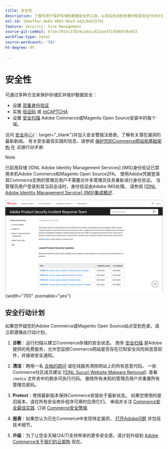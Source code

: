 ```yaml
---
title: 安全性
description: 了解可用于保护存储和数据安全的工具，以及在检测到危害时制定安全行动计划的准则。
exl-id: 10eef4ac-de83-4083-9ba3-e42c8eb33781
feature: Security, Site Management
source-git-commit: 671ec7015c37b24ca0acc615ae3715b8b870a453
workflow-type: tm+mt
source-wordcount: '391'
ht-degree: 0%

---
```


# 安全性

可通过多种方法来保护存储区并维护数据安全：

- 设置 [双重身份验证](security-two-factor-authentication.md)
- 实施 [验证码](security-captcha.md) 或 [reCAPTCHA](security-google-recaptcha.md)
- 设置 [安全扫描](security-scan.md) Adobe Commerce或Magento Open Source安装中的每个域。

访问 [安全中心](https://helpx.adobe.com/security.html){：target=&quot;_blank&quot;}并加入安全警报注册表，了解有关潜在漏洞的最新新闻。 有关安全最佳实践的信息，请参阅 [保护您的Commerce网站和基础架构](https://experienceleague.adobe.com/docs/commerce-operations/implementation-playbook/best-practices/launch/security-best-practices.html) 在 _实施行动手册_.

>[!NOTE]
>
>已启用存储 [!DNL Adobe Identity Management Services] (IMS)身份验证已禁用本机Adobe Commerce和Magento Open Source2FA。 使用Adobe凭据登录其Commerce实例的管理员用户不需要对许多管理员任务重新进行身份验证。 当管理员用户登录到其当前会话时，身份验证由Adobe IMS处理。 请参阅 [[!DNL Adobe Identity Management Service] (IMS)集成概述](../getting-started/adobe-ims-integration-overview.md).

![安全中心](./assets/product-security-home.png){width="700" zoomable="yes"}

## 安全行动计划

如果您怀疑您的Adobe Commerce或Magento Open Source站点受到危害，请立即遵循此行动计划。

1. **诊断**：运行扫描以建立Commerce存储的安全状态。 商务 [安全扫描](security-scan.md) 是Adobe提供的免费服务，允许您监控Commerce网站是否存在已知安全风险和恶意软件，并接收安全通知。

1. **清洁**：聘用一名 [合格的顾问](https://solutionpartners.adobe.com/s/directory/?partner_type=1) 或在线服务清除网站上的所有恶意代码。 一些Commerce社区成员建议 [[!DNL Sucuri Website Malware Removal]](https://sucuri.net/website-antivirus/malware-removal). 查看 `/media` 文件夹中的剩余可执行代码。 删除所有未知的管理员用户并重置所有管理员密码。

1. **Protect**：使用最新版本保持Commerce安装处于最新状态。 如果您使用的是旧版本，请在所有安全修补程序可用时应用它们。 审阅并关注 [Commerce安全最佳实践](https://www.adobe.com/content/dam/cc/en/trust-center/ungated/whitepapers/experience-cloud/adobe-commerce-best-practices-guide.pdf). 订阅 [Commerce安全警报](https://www.adobe.com/subscription/adbeSecurityNotifications.html).

1. **报表**：如果您认为已在Commerce中发现特定漏洞， [打开Adobe问题](https://hackerone.com/adobe?type=team) 并包括技术细节。

1. **升级**：为了让您全天候(24/7)支持带来的更多安全感，请计划升级到 [Adobe Commerce关于我们的云架构](https://business.adobe.com/products/magento/cloud-delivery.html) 现在。
